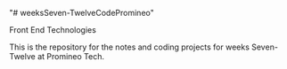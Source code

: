 <p>"# weeksSeven-TwelveCodePromineo"</p>
<p>Front End Technologies</p>
<p>This is the repository for the notes and coding projects for weeks Seven-Twelve at Promineo Tech. </p>
<p> </p>
<p> </p>
<p> </p>
<p> </p>
<p> </p>
<p> </p>
<p> </p>
<p> </p>
<p> </p>
<p> </p>
<p> </p>

